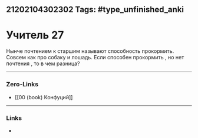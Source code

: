 21202104302302
Tags: #type_unfinished_anki
---
# Учитель 27

Нынче почтением к старшим называют способность прокормить. Совсем как про собаку и лошадь. Если способен прокормить , но нет почтения , то в чем разница?

---
### Zero-Links
- [[00 (book) Конфуций]]
---
### Links
-